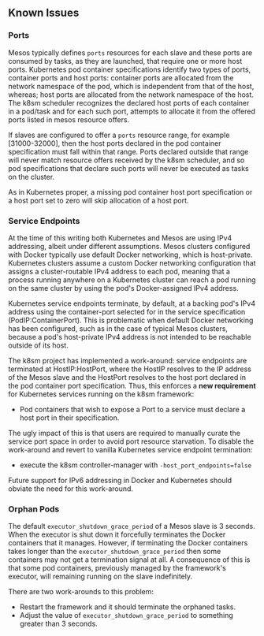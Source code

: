 ## Known Issues

### Ports

Mesos typically defines `ports` resources for each slave and these ports are consumed by tasks, as they are launched, that require one or more host ports.
Kubernetes pod container specifications identify two types of ports, container ports and host ports: 
container ports are allocated from the network namespace of the pod, which is independent from that of the host, whereas;
host ports are allocated from the network namespace of the host.
The k8sm scheduler recognizes the declared host ports of each container in a pod/task and for each such port, attempts to allocate it from the offered ports listed in mesos resource offers.

If slaves are configured to offer a `ports` resource range, for example [31000-32000], then the host ports declared in the pod container specification must fall within that range.
Ports declared outside that range will never match resource offers received by the k8sm scheduler, and so pod specifications that declare such ports will never be executed as tasks on the cluster.

As in Kubernetes proper, a missing pod container host port specification or a host port set to zero will skip allocation of a host port.

### Service Endpoints

At the time of this writing both Kubernetes and Mesos are using IPv4 addressing, albeit under different assumptions.
Mesos clusters configured with Docker typically use default Docker networking, which is host-private.
Kubernetes clusters assume a custom Docker networking configuration that assigns a cluster-routable IPv4 address to each pod, meaning that a process running anywhere on a Kubernetes cluster can reach a pod running on the same cluster by using the pod's Docker-assigned IPv4 address.

Kubernetes service endpoints terminate, by default, at a backing pod's IPv4 address using the container-port selected for in the service specification (PodIP:ContainerPort).
This is problematic when default Docker networking has been configured, such as in the case of typical Mesos clusters, because a pod's host-private IPv4 address is not intended to be reachable outside of its host.

The k8sm project has implemented a work-around: service endpoints are terminated at HostIP:HostPort, where the HostIP resolves to the IP address of the Mesos slave and the HostPort resolves to the host port declared in the pod container port specification.
Thus, this enforces a **new requirement** for Kubernetes services running on the k8sm framework:

* Pod containers that wish to expose a Port to a service must declare a host port in their specification.

The ugly impact of this is that users are required to manually curate the service port space in order to avoid port resource starvation.
To disable the work-around and revert to vanilla Kubernetes service endpoint termination:

* execute the k8sm controller-manager with `-host_port_endpoints=false`

Future support for IPv6 addressing in Docker and Kubernetes should obviate the need for this work-around.

### Orphan Pods

The default `executor_shutdown_grace_period` of a Mesos slave is 3 seconds.
When the executor is shut down it forcefully terminates the Docker containers that it manages.
However, if terminating the Docker containers takes longer than the `executor_shutdown_grace_period` then some containers may not get a termination signal at all.
A consequence of this is that some pod containers, previously managed by the framework's executor, will remaining running on the slave indefinitely.

There are two work-arounds to this problem:
* Restart the framework and it should terminate the orphaned tasks.
* Adjust the value of `executor_shutdown_grace_period` to something greater than 3 seconds.
